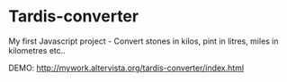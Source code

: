 # Tardis-converter
My first Javascript project - Convert stones in kilos, pint in litres, miles in kilometres etc..

DEMO: http://mywork.altervista.org/tardis-converter/index.html
